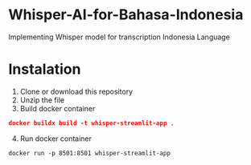 # Whisper-AI-for-Bahasa-Indonesia
Implementing Whisper model for transcription Indonesia Language

# Instalation
1. Clone or download this repository
2. Unzip the file
3. Build docker container
```json
docker buildx build -t whisper-streamlit-app .
```
4. Run docker container
```
docker run -p 8501:8501 whisper-streamlit-app
```